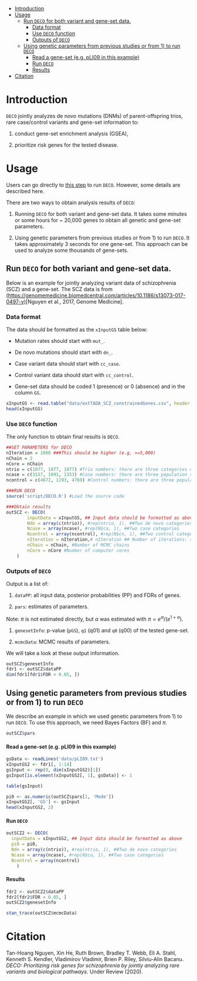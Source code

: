 -   [Introduction](#introduction)
-   [Usage](#usage)
    -   [Run `DECO` for both variant and gene-set
        data.](#run-textttdeco-for-both-variant-and-gene-set-data.)
        -   [Data format](#data-format)
        -   [Use `DECO` function](#run1)
        -   [Outputs of `DECO`](#outputs-of-textttdeco)
    -   [Using genetic parameters from previous studies or from 1) to
        run
        `DECO`](#using-genetic-parameters-from-previous-studies-or-from-1-to-run-textttdeco)
        -   [Read a gene-set (e.g. pLI09 in this
            example)](#read-a-gene-set-e.g.pli09-in-this-example)
        -   [Run `DECO`](#run-textttdeco)
        -   [Results](#results)
-   [Citation](#citation)

Introduction
============

`DECO` jointly analyzes de novo mutations (DNMs) of parent-offspring
trios, rare case/control variants and gene-set information to:

1.  conduct gene-set enrichment analysis (GSEA),

2.  prioritize risk genes for the tested disease.

Usage
=====

Users can go directly to [this step](#run1) to run `DECO`. However, some
details are described here.

There are two ways to obtain analysis results of `DECO`:

1.  Running `DECO` for both variant and gene-set data. It takes some
    minutes or some hours for \~ 20,000 genes to obtain all genetic and
    gene-set parameters.

2.  Using genetic parameters from previous studies or from 1) to run
    `DECO`. It takes approximately 3 seconds for one gene-set. This
    approach can be used to analyze some thousands of gene-sets.

Run `DECO` for both variant and gene-set data.
----------------------------------------------

Below is an example for jointly analyzing variant data of schizophrenia
(SCZ) and a gene-set. The SCZ data is from
(<a href="https://genomemedicine.biomedcentral.com/articles/10.1186/s13073-017-0497-y" class="uri">https://genomemedicine.biomedcentral.com/articles/10.1186/s13073-017-0497-y</a>)\[Nguyen
et al., 2017, Genome Medicine\].

### Data format

The data should be formatted as the `xInputGS` table below:

-   Mutation rates should start with `mut_`.

-   De novo mutations should start with `dn_`.

-   Case variant data should start with `cc_case`.

-   Control variant data should start with `cc_control`.

-   Gene-set data should be coded 1 (presence) or 0 (absence) and in the
    column `GS`.

``` r
xInputGS <- read.table("data/extTADA_SCZ_constrainedGenes.csv", header = TRUE, as.is = TRUE)
head(xInputGS)
```

### Use `DECO` function

The only function to obtain final results is `DECO`.

``` r
##SET PARAMETERS for DECO
nIteration = 1000 ###This should be higher (e.g, >=5,000)
nChain = 2
nCore = nChain
ntrio = c(1077, 1077, 1077) #Trio numbers: there are three categories of de novo mutations 
ncase = c(3157, 1091, 1353) #Case numbers: there are three population samples of rare case/control variants
ncontrol = c(4672, 1193, 4769) #Control numbers: there are three population samples of rare case/control variants

###RUN DECO
source('script/DECO.R') #Load the source code

###Obtain results
outSCZ <- DECO(
        inputData = xInputGS, ## Input data should be formatted as above
        Ndn = array(c(ntrio)), #rep(ntrio, 1), ##Two de novo categories
        Ncase = array(ncase), #rep(N$ca, 1), ##Two case categories
        Ncontrol = array(ncontrol), #rep(N$cn, 1), ##Two control categories
        nIteration = nIteration,# nIteration ## Number of iterations: should be upto higher for real data
        nChain = nChain, #Number of MCMC chains
        nCore = nCore #Number of computer cores
    )
```

### Outputs of `DECO`

Output is a list of:

1.  `dataPP`: all input data, posterior probabilities (PP) and FDRs of
    genes.

2.  `pars`: estimates of parameters.

Note: *π* is not estimated directly, but *α* was estimated with
*π* = *e*<sup>*α*</sup>/(*e*<sup>1 + *α*</sup>).

1.  `genesetInfo`: p-value (`pGS`), `q1` (q01) and `q0` (q00) of the
    tested gene-set.

2.  `mcmcData`: MCMC results of parameters.

We will take a look at these output information.

``` r
outSCZ$genesetInfo
fdr1 <- outSCZ$dataPP
dim(fdr1[fdr1$FDR < 0.05, ])
```

Using genetic parameters from previous studies or from 1) to run `DECO`
-----------------------------------------------------------------------

We describe an example in which we used genetic parameters from 1) to
run `DECO`. To use this approach, we need Bayes Factors (BF) and *π*.

``` r
outSCZ$pars
```

#### Read a gene-set (e.g. pLI09 in this example)

``` r
gsData <- readLines('data/pLI09.txt')
xInputGS2 <- fdr1[, 1:14]
gsInput <- rep(0, dim(xInputGS2)[1])
gsInput[is.element(xInputGS2[, 1], gsData)] <- 1

table(gsInput)

pi0 <- as.numeric(outSCZ$pars[1, 'Mode'])
xInputGS2[, 'GS'] <- gsInput
head(xInputGS2, 2)
```

#### Run `DECO`

``` r
outSCZ2 <- DECO(
  inputData = xInputGS2, ## Input data should be formatted as above
  pi0 = pi0,
  Ndn = array(c(ntrio)), #rep(ntrio, 1), ##Two de novo categories
  Ncase = array(ncase), #rep(N$ca, 1), ##Two case categories
  Ncontrol = array(ncontrol)
    )
```

#### Results

``` r
fdr2 <- outSCZ2$dataPP
fdr2[fdr2$FDR < 0.05, ]
outSCZ2$genesetInfo
```

``` r
stan_trace(outSCZ$mcmcData)
```

Citation
========

Tan-Hoang Nguyen, Xin He, Ruth Brown, Bradley T. Webb, Eli A. Stahl,
Kenneth S. Kendler, Vladimirov Vladimir, Brien P. Riley, Silviu-Alin
Bacanu. *DECO: Prioritizing risk genes for schizophrenia by jointly
analyzing rare variants and biological pathways*. Under Review (2020).
